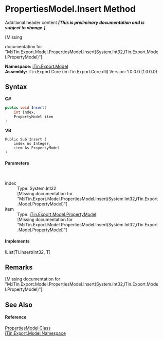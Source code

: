 # PropertiesModel.Insert Method 
Additional header content _**\[This is preliminary documentation and is subject to change.\]**_

\[Missing <summary> documentation for "M:iTin.Export.Model.PropertiesModel.Insert(System.Int32,iTin.Export.Model.PropertyModel)"\]

**Namespace:**&nbsp;<a href="ef57ffcc-e95e-b212-5a46-9aa6f5a3511f">iTin.Export.Model</a><br />**Assembly:**&nbsp;iTin.Export.Core (in iTin.Export.Core.dll) Version: 1.0.0.0 (1.0.0.0)

## Syntax

**C#**<br />
``` C#
public void Insert(
	int index,
	PropertyModel item
)
```

**VB**<br />
``` VB
Public Sub Insert ( 
	index As Integer,
	item As PropertyModel
)
```


#### Parameters
&nbsp;<dl><dt>index</dt><dd>Type: System.Int32<br />\[Missing <param name="index"/> documentation for "M:iTin.Export.Model.PropertiesModel.Insert(System.Int32,iTin.Export.Model.PropertyModel)"\]</dd><dt>item</dt><dd>Type: <a href="ea642bed-24ba-ed0b-e981-9c4e7b2cde82">iTin.Export.Model.PropertyModel</a><br />\[Missing <param name="item"/> documentation for "M:iTin.Export.Model.PropertiesModel.Insert(System.Int32,iTin.Export.Model.PropertyModel)"\]</dd></dl>

#### Implements
IList(T).Insert(Int32, T)<br />

## Remarks
\[Missing <remarks> documentation for "M:iTin.Export.Model.PropertiesModel.Insert(System.Int32,iTin.Export.Model.PropertyModel)"\]

## See Also


#### Reference
<a href="b0b4af43-2796-737a-c6d3-c99da922e088">PropertiesModel Class</a><br /><a href="ef57ffcc-e95e-b212-5a46-9aa6f5a3511f">iTin.Export.Model Namespace</a><br />